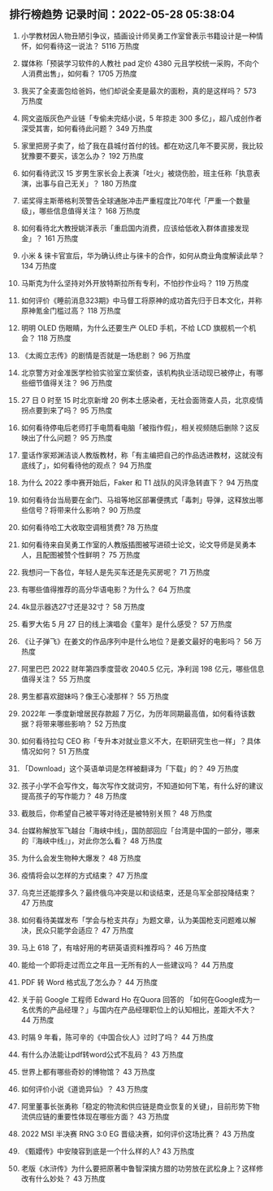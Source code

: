 
## 排行榜趋势 记录时间：2022-05-28 05:38:04
  
  1. 小学教材因人物丑陋引争议，插画设计师吴勇工作室曾表示书籍设计是一种情怀，如何看待这一说法？ 5116 万热度
    
  2. 媒体称「预装学习软件的人教社 pad 定价 4380 元且学校统一采购，不向个人消费出售」，如何看？ 1705 万热度
    
  3. 我买了全麦面包给爸妈，他们却说全麦是最次的面粉，真的是这样吗？ 573 万热度
    
  4. 网文盗版灰色产业链「专偷未完结小说，5 年掠走 300 多亿」，超八成创作者深受其害，如何看待此问题？ 349 万热度
    
  5. 家里把房子卖了，给了我在县城付首付的钱。都在劝这几年不要买房，我比较犹豫要不要买，该怎么办？ 192 万热度
    
  6. 如何看待武汉 15 岁男生家长会上表演「吐火」被烧伤脸，班主任称「执意表演，出事与自己无关」？ 180 万热度
    
  7. 诺奖得主斯蒂格利茨警告全球通胀冲击严重程度比70年代「严重一个数量级」，哪些信息值得关注？ 168 万热度
    
  8. 如何看待北大教授姚洋表示「重启国内消费，应该给低收入群体直接发现金」？ 161 万热度
    
  9. 小米 & 徕卡官宣后，华为确认终止与徕卡的合作，如何从商业角度解读此举？ 134 万热度
    
  10. 马斯克为什么坚持对外开放特斯拉所有专利，不怕抄作业吗？ 119 万热度
    
  11. 如何评价《睡前消息323期》中马督工将原神的成功首先归于日本文化，并称原神氪金门槛过高？ 118 万热度
    
  12. 明明 OLED 伤眼睛，为什么还要生产 OLED 手机，不给 LCD 旗舰机一个机会？ 118 万热度
    
  13. 《太阁立志传》的剧情是否就是一场悲剧？ 96 万热度
    
  14. 北京警方对金准医学检验实验室立案侦查，该机构执业活动现已被停止，有哪些细节值得关注？ 96 万热度
    
  15. 27 日 0 时至 15 时北京新增 20 例本土感染者，无社会面筛查人员，北京疫情拐点要到来了吗？ 95 万热度
    
  16. 如何看待停电后老师打手电筒看电脑「被指作假」，相关视频随后删除？这反映出了什么问题？ 95 万热度
    
  17. 童话作家郑渊洁谈人教版教材，称「有主编把自己的作品选进教材，这就没有底线了」，如何看待他的观点？ 94 万热度
    
  18. 为什么 2022 季中赛开始后，Faker 和 T1 战队的风评急转直下？ 94 万热度
    
  19. 如何看待台当局要在金门、马祖等地区部署便携式「毒刺」导弹，这释放出哪些信号？将带来什么影响？ 90 万热度
    
  20. 如何看待哈工大收取空调租赁费? 78 万热度
    
  21. 如何看待来自吴勇工作室的人教版插图被写进硕士论文，论文导师是吴勇本人，且配图被赞个性鲜明？ 75 万热度
    
  22. 我想问一下各位，年轻人是先买车还是先买房呢？ 71 万热度
    
  23. 有哪些值得推荐的高分华语电影？为什么？ 64 万热度
    
  24. 4k显示器选27寸还是32寸？ 58 万热度
    
  25. 看罗大佑 5 月 27 日的线上演唱会《童年》是什么感受？ 57 万热度
    
  26. 《让子弹飞》在姜文的作品序列中是什么地位？是姜文最好的电影吗？ 56 万热度
    
  27. 阿里巴巴 2022 财年第四季度营收 2040.5 亿元，净利润 198 亿元，哪些信息值得关注？ 55 万热度
    
  28. 男生都喜欢甜妹吗？像王心凌那样？ 55 万热度
    
  29. 2022年 一季度新增居民存款超 7 万亿，为历年同期最高值，如何看待该数据？将带来哪些影响？ 52 万热度
    
  30. 如何看待拉勾 CEO 称「专升本对就业意义不大，在职研究生也一样」？具体情况如何？ 51 万热度
    
  31. 「Download」这个英语单词是怎样被翻译为「下载」的？ 49 万热度
    
  32. 孩子小学不会写作文，每次写作文就词穷，不知道如何下笔，有什么好的建议提高孩子的写作能力？ 48 万热度
    
  33. 截肢后，你希望自己被平等对待还是被特别关照？ 48 万热度
    
  34. 台媒称解放军飞越台「海峡中线」，国防部回应「台湾是中国的一部分，哪来的『海峡中线』」，对此你怎么看？ 48 万热度
    
  35. 为什么会发生物种大爆发？ 48 万热度
    
  36. 疫情将会以怎样的方式结束？ 47 万热度
    
  37. 乌克兰还能撑多久？最终俄乌冲突是以和谈结束，还是乌军全部投降结束？ 47 万热度
    
  38. 如何看待美媒发布「学会与枪支共存」为题文章，认为美国枪支问题难以解决，民众只能学会适应？ 47 万热度
    
  39. 马上 618 了，有啥好用的考研英语资料推荐吗？ 46 万热度
    
  40. 能给一个即将走过而立之年且一无所有的人一些建议吗？ 44 万热度
    
  41. PDF 转 Word 格式乱了怎么办？ 44 万热度
    
  42. 关于前 Google 工程师 Edward Ho 在Quora 回答的 「如何在Google成为一名优秀的产品经理？」与国内在产品经理职位上的认知相比，差距大不大？ 44 万热度
    
  43. 时隔 9 年看，陈可辛的《中国合伙人》过时了吗？ 44 万热度
    
  44. 有什么办法能让pdf转word公式不乱码？ 43 万热度
    
  45. 世界上都有哪些奇妙的博物馆？ 43 万热度
    
  46. 如何评价小说《道诡异仙》？ 43 万热度
    
  47. 阿里董事长张勇称「稳定的物流和供应链是商业恢复的关键」，目前形势下物流供应链的重要性体现在哪些方面？ 43 万热度
    
  48. 2022 MSI 半决赛 RNG 3:0 EG 晋级决赛，如何评价这场比赛？ 43 万热度
    
  49. 《甄嬛传》中安陵容到底是一个什么样的人? 43 万热度
    
  50. 老版《水浒传》为什么要把原著中鲁智深擒方腊的功劳放在武松身上？这样修改有什么妙处？ 43 万热度
    